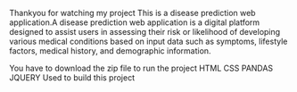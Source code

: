 Thankyou for watching my project
This is a disease prediction web application.A disease prediction web application is a digital platform designed to assist users in assessing their risk or likelihood of developing various medical conditions based on input data such as symptoms, lifestyle factors, medical history, and demographic information.

You have to download the zip file to run the project
HTML CSS PANDAS JQUERY Used to build this project

